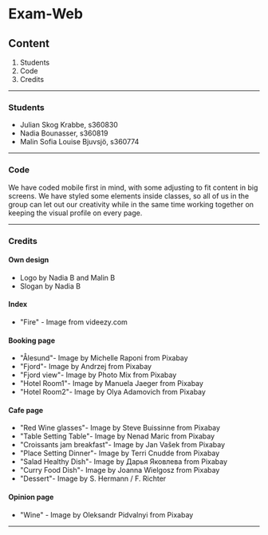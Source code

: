 # Exam-Web
## Content
1. Students
2. Code
3. Credits
***
### Students
* Julian Skog Krabbe, s360830
* Nadia Bounasser, s360819
* Malin Sofia Louise Bjuvsjö, s360774
***
### Code
We have coded mobile first in mind, with some adjusting to fit content in big screens.
We have styled some elements inside classes, so all of us in the group can let out our creativity while in the same time working together on keeping the visual profile on every page.
***
### Credits
#### Own design
* Logo by Nadia B and Malin B
* Slogan by Nadia B
#### Index
* "Fire" - Image from videezy.com
#### Booking page
* "Ålesund"- Image by Michelle Raponi from Pixabay
* "Fjord"- Image by Andrzej from Pixabay
* "Fjord view"- Image by Photo Mix from Pixabay
* "Hotel Room1"- Image by Manuela Jaeger from Pixabay
* "Hotel Room2"- Image by Olya Adamovich from Pixabay
#### Cafe page
* "Red Wine glasses"- Image by Steve Buissinne from Pixabay
* "Table Setting Table"- Image by Nenad Maric from Pixabay
* "Croissants jam breakfast"- Image by Jan Vašek from Pixabay
* "Place Setting Dinner"- Image by Terri Cnudde from Pixabay
* "Salad Healthy Dish"- Image by Дарья Яковлева from Pixabay
* "Curry Food Dish"- Image by Joanna Wielgosz from Pixabay
* "Dessert"- Image by S. Hermann / F. Richter
#### Opinion page
* "Wine" - Image by Oleksandr Pidvalnyi from Pixabay
***
